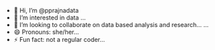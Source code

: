 - 👋 Hi, I’m @pprajnadata
- 👀 I’m interested in data ...
- 💞️ I’m looking to collaborate on data based analysis and research... ...
- 😄 Pronouns: she/her...
- ⚡ Fun fact: not a regular coder...

<!---
pprajnadata/pprajnadata is a ✨ special ✨ repository because its `README.md` (this file) appears on your GitHub profile.
You can click the Preview link to take a look at your changes.
--->
